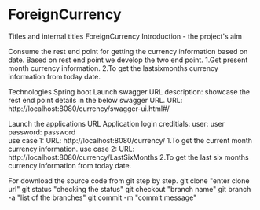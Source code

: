 # ForeignCurrency

Titles and internal titles
 ForeignCurrency
Introduction - the project's aim

Consume the rest end point for getting the currency information based on date.
Based on rest end point we develop the two end point.
 1.Get present month currency information.
 2.To get the lastsixmonths currency information from today date.
 
Technologies
 Spring boot 
Launch swagger URL 
 description:
  showcase the rest end point details in the below swagger URL.
  URL: http://localhost:8080/currency/swagger-ui.html#/
  
Launch the applications URL
 Application login creditials: 
 user: user
 password: password    
use case 1:
URL:  http://localhost:8080/currency/
 1.To get the current month currency information.
use case 2: 
URL: http://localhost:8080/currency/LastSixMonths
 2.To get the last six months currency information from today date.
 
 For download the source code from git step by step.
  git clone "enter clone url"
  git status "checking the status"
  git checkout "branch name"
  git branch -a "list of the branches"
  git commit -m "commit message"
  



